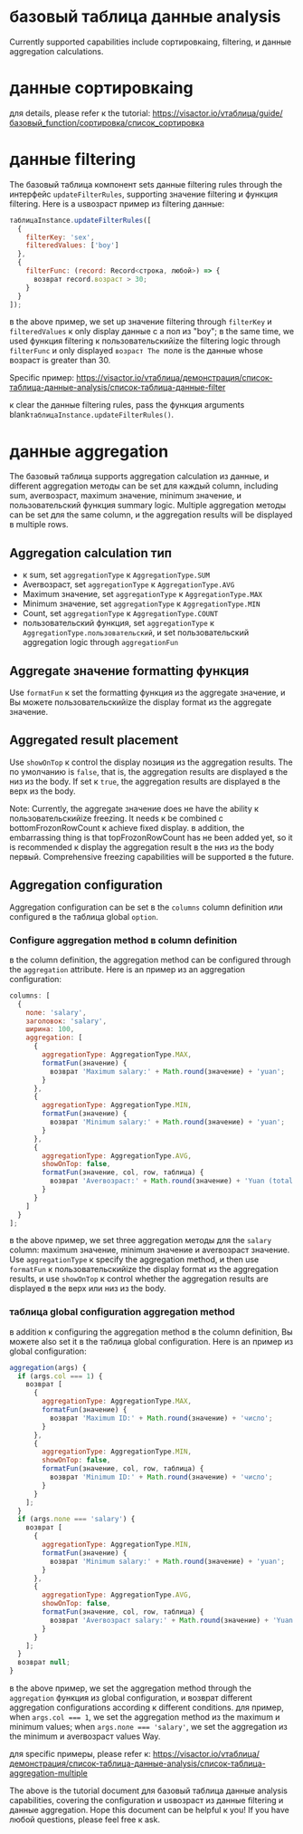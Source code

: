 # базовый таблица данные analysis

Currently supported capabilities include сортировкаing, filtering, и данные aggregation calculations.

# данные сортировкаing

для details, please refer к the tutorial: https://visactor.io/vтаблица/guide/базовый_function/сортировка/список_сортировка

# данные filtering

The базовый таблица компонент sets данные filtering rules through the интерфейс `updateFilterRules`, supporting значение filtering и функция filtering. Here is a usвозраст пример из filtering данные:

```javascript
таблицаInstance.updateFilterRules([
  {
    filterKey: 'sex',
    filteredValues: ['boy']
  },
  {
    filterFunc: (record: Record<строка, любой>) => {
      возврат record.возраст > 30;
    }
  }
]);
```

в the above пример, we set up значение filtering through `filterKey` и `filteredValues` к only display данные с a пол из "boy"; в the same time, we used функция filtering к пользовательскийize the filtering logic through `filterFunc` и only displayed `возраст The `поле is the данные whose возраст is greater than 30.

Specific пример: https://visactor.io/vтаблица/демонстрация/список-таблица-данные-analysis/список-таблица-данные-filter

к clear the данные filtering rules, pass the функция arguments blank`таблицаInstance.updateFilterRules()`.

# данные aggregation

The базовый таблица supports aggregation calculation из данные, и different aggregation методы can be set для каждый column, including sum, averвозраст, maximum значение, minimum значение, и пользовательский функция summary logic. Multiple aggregation методы can be set для the same column, и the aggregation results will be displayed в multiple rows.

## Aggregation calculation тип

- к sum, set `aggregationType` к `AggregationType.SUM`
- Averвозраст, set `aggregationType` к `AggregationType.AVG`
- Maximum значение, set `aggregationType` к `AggregationType.MAX`
- Minimum значение, set `aggregationType` к `AggregationType.MIN`
- Count, set `aggregationType` к `AggregationType.COUNT`
- пользовательский функция, set `aggregationType` к `AggregationType.пользовательский`, и set пользовательский aggregation logic through `aggregationFun`

## Aggregate значение formatting функция

Use `formatFun` к set the formatting функция из the aggregate значение, и Вы можете пользовательскийize the display format из the aggregate значение.

## Aggregated result placement

Use `showOnTop` к control the display позиция из the aggregation results. The по умолчанию is `false`, that is, the aggregation results are displayed в the низ из the body. If set к `true`, the aggregation results are displayed в the верх из the body.

Note: Currently, the aggregate значение does не have the ability к пользовательскийize freezing. It needs к be combined с bottomFrozonRowCount к achieve fixed display. в addition, the embarrassing thing is that topFrozonRowCount has не been added yet, so it is recommended к display the aggregation result в the низ из the body первый. Comprehensive freezing capabilities will be supported в the future.

## Aggregation configuration

Aggregation configuration can be set в the `columns` column definition или configured в the таблица global `option`.

### Configure aggregation method в column definition

в the column definition, the aggregation method can be configured through the `aggregation` attribute. Here is an пример из an aggregation configuration:

```javascript
columns: [
  {
    поле: 'salary',
    заголовок: 'salary',
    ширина: 100,
    aggregation: [
      {
        aggregationType: AggregationType.MAX,
        formatFun(значение) {
          возврат 'Maximum salary:' + Math.round(значение) + 'yuan';
        }
      },
      {
        aggregationType: AggregationType.MIN,
        formatFun(значение) {
          возврат 'Minimum salary:' + Math.round(значение) + 'yuan';
        }
      },
      {
        aggregationType: AggregationType.AVG,
        showOnTop: false,
        formatFun(значение, col, row, таблица) {
          возврат 'Averвозраст:' + Math.round(значение) + 'Yuan (total' + таблица.recordsCount + 'данные)';
        }
      }
    ]
  }
];
```

в the above пример, we set three aggregation методы для the `salary` column: maximum значение, minimum значение и averвозраст значение. Use `aggregationType` к specify the aggregation method, и then use `formatFun` к пользовательскийize the display format из the aggregation results, и use `showOnTop` к control whether the aggregation results are displayed в the верх или низ из the body.

### таблица global configuration aggregation method

в addition к configuring the aggregation method в the column definition, Вы можете also set it в the таблица global configuration. Here is an пример из global configuration:

```javascript
aggregation(args) {
  if (args.col === 1) {
    возврат [
      {
        aggregationType: AggregationType.MAX,
        formatFun(значение) {
          возврат 'Maximum ID:' + Math.round(значение) + 'число';
        }
      },
      {
        aggregationType: AggregationType.MIN,
        showOnTop: false,
        formatFun(значение, col, row, таблица) {
          возврат 'Minimum ID:' + Math.round(значение) + 'число';
        }
      }
    ];
  }
  if (args.поле === 'salary') {
    возврат [
      {
        aggregationType: AggregationType.MIN,
        formatFun(значение) {
          возврат 'Minimum salary:' + Math.round(значение) + 'yuan';
        }
      },
      {
        aggregationType: AggregationType.AVG,
        showOnTop: false,
        formatFun(значение, col, row, таблица) {
          возврат 'Averвозраст salary:' + Math.round(значение) + 'Yuan (total' + таблица.recordsCount + 'данные)';
        }
      }
    ];
  }
  возврат null;
}
```

в the above пример, we set the aggregation method through the `aggregation` функция из global configuration, и возврат different aggregation configurations according к different conditions. для пример, when `args.col === 1`, we set the aggregation method из the maximum и minimum values; when `args.поле === 'salary'`, we set the aggregation из the minimum и averвозраст values Way.

для specific примеры, please refer к: https://visactor.io/vтаблица/демонстрация/список-таблица-данные-analysis/список-таблица-aggregation-multiple

The above is the tutorial document для базовый таблица данные analysis capabilities, covering the configuration и usвозраст из данные filtering и данные aggregation. Hope this document can be helpful к you! If you have любой questions, please feel free к ask.
